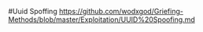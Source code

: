 #Uuid Spoffing
https://github.com/wodxgod/Griefing-Methods/blob/master/Exploitation/UUID%20Spoofing.md
